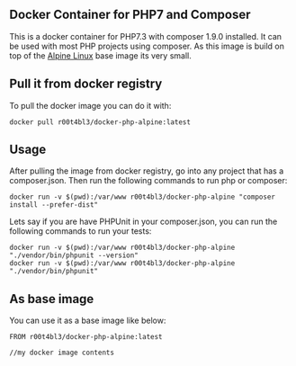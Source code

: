 ## Docker Container for PHP7 and Composer

This is a docker container for PHP7.3 with composer 1.9.0 installed. It can be used with
most PHP projects using composer. As this image is build on top of the
[Alpine Linux](http://www.alpinelinux.org/) base image its very small.

## Pull it from docker registry

To pull the docker image you can do it with:

```
docker pull r00t4bl3/docker-php-alpine:latest
```

## Usage

After pulling the image from docker registry, go into any project that has a composer.json.
Then run the following commands to run php or composer:

```
docker run -v $(pwd):/var/www r00t4bl3/docker-php-alpine "composer install --prefer-dist"
```
Lets say if you are have PHPUnit in your composer.json, you can run the following commands
to run your tests:

```
docker run -v $(pwd):/var/www r00t4bl3/docker-php-alpine "./vendor/bin/phpunit --version"
docker run -v $(pwd):/var/www r00t4bl3/docker-php-alpine "./vendor/bin/phpunit"
```

## As base image

You can use it as a base image like below:

```
FROM r00t4bl3/docker-php-alpine:latest

//my docker image contents
```
